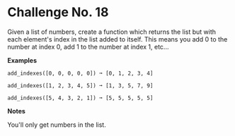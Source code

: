 # Challenge No. 18


Given a list of numbers, create a function which returns the list but with each element's index in the list added to itself. This means you add 0 to the number at index 0, add 1 to the number at index 1, etc...

**Examples**

    add_indexes([0, 0, 0, 0, 0]) ➞ [0, 1, 2, 3, 4]
     
    add_indexes([1, 2, 3, 4, 5]) ➞ [1, 3, 5, 7, 9]
     
    add_indexes([5, 4, 3, 2, 1]) ➞ [5, 5, 5, 5, 5]

**Notes**

You'll only get numbers in the list.
